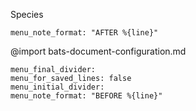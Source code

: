 Species
```opts :[decorate-note]
menu_note_format: "AFTER %{line}"
```
@import bats-document-configuration.md
```opts :(document_opts)
menu_final_divider:
menu_for_saved_lines: false
menu_initial_divider:
menu_note_format: "BEFORE %{line}"
```
